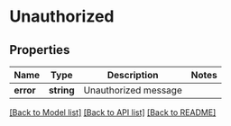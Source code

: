 # Unauthorized

## Properties
Name | Type | Description | Notes
------------ | ------------- | ------------- | -------------
**error** | **string** | Unauthorized message | 

[[Back to Model list]](../../README.md#documentation-for-models) [[Back to API list]](../../README.md#documentation-for-api-endpoints) [[Back to README]](../../README.md)

